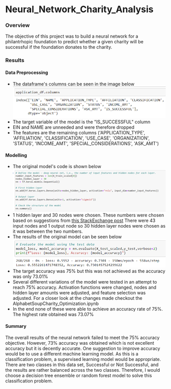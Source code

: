 # Neural_Network_Charity_Analysis
### Overview
The objective of this project was to build a neural network for a philantrhopic foundation to predict whether a given charity will be successful if the foundation donates to the charity.

### Results
#### Data Preprocessing
- The dataframe's columns can be seen in the image below
![List of dataframe columns](https://github.com/dkristek/Neural_Network_Charity_Analysis/blob/main/images/df_columns.png)
- The target variable of the model is the "IS_SUCCESSFUL" column
- EIN and NAME are unneeded and were therefore dropped
- The features are the remaining columns ('APPLICATION_TYPE', 'AFFILIATION', 'CLASSIFICATION', 'USE_CASE', 'ORGANIZATION', 'STATUS', 'INCOME_AMT',
'SPECIAL_CONSIDERATIONS', 'ASK_AMT')

#### Modelling
- The original model's code is shown below
![Model](https://github.com/dkristek/Neural_Network_Charity_Analysis/blob/main/images/nodes_layers.png)
- 1 hidden layer and 30 nodes were chosen. These numbers were chosen based on suggestions from [this StackExchange post](https://stats.stackexchange.com/questions/181/how-to-choose-the-number-of-hidden-layers-and-nodes-in-a-feedforward-neural-netw) There were 43 input nodes and 1 output node so 30 hidden layer nodes were chosen as it was between the two numbers.
- The results of the original model can be seen below
![Model Results](https://github.com/dkristek/Neural_Network_Charity_Analysis/blob/main/images/og_model.png)
- The target accuracy was 75% but this was not achieved as the accuracy was only 73.01%
- Several different variations of the model were tested in an attempt to reach 75% accuracy. Activation functions were changed, nodes and hidden layer amounts were adjusted, and feature selection was adjusted. For a closer look at the changes made checkout the AlphabetSoupCharity_Optimization.ipynb
- In the end none of these were able to achieve an accuracy rate of 75%. The highest rate obtained was 73.07%

#### Summary
The overall results of the neural network failed to meet the 75% accuracy objective. However, 73% accuracy was obtained which is not excellent accuracy but it is decently accurate. One suggestion to improve accuracy would be to use a different machine learning model. As this is a classification problem, a supervised learning model would be appropriate. There are two classes in this data set, Successful or Not Successful, and the results are rather balanced across the two classes. Therefore, I would choose a decision tree ensemble or random forest model to solve this classification problem.
